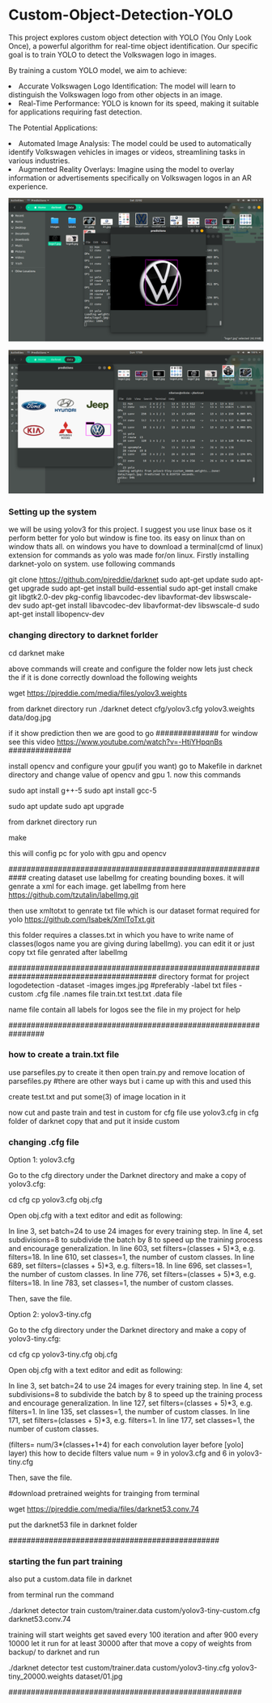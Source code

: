 # Custom-Object-Detection-YOLO
This project explores custom object detection with YOLO (You Only Look Once), a powerful algorithm for real-time object identification. Our specific goal is to train YOLO to detect the Volkswagen logo in images.

By training a custom YOLO model, we aim to achieve:
<li>Accurate Volkswagen Logo Identification: The model will learn to distinguish the Volkswagen logo from other objects in an image.
<li>Real-Time Performance: YOLO is known for its speed, making it suitable for applications requiring fast detection.

The Potential Applications:
<li>Automated Image Analysis: The model could be used to automatically identify Volkswagen vehicles in images or videos, streamlining tasks in various industries.
<li>Augmented Reality Overlays: Imagine using the model to overlay information or advertisements specifically on Volkswagen logos in an AR experience.

![](predicitions/Screenshot%20from%202019-10-12%2022-02-42.png)

![](predicitions/Screenshot%20from%202019-10-13%2017-09-18.png)

### Setting up the system
we will be using yolov3 for this project. I suggest you use linux base os it perform better for yolo but window is
fine too. its easy on linux than on window thats all. on windows you have to download a terminal(cmd of linux) extension
for commands as yolo was made for/on linux.
Firstly installing darknet-yolo on system. use following commands

git clone https://github.com/pjreddie/darknet
sudo apt-get update
sudo apt-get upgrade
sudo apt-get install build-essential
sudo apt-get install cmake git libgtk2.0-dev pkg-config libavcodec-dev libavformat-dev libswscale-dev
sudo apt-get install libavcodec-dev libavformat-dev libswscale-d
sudo apt-get install libopencv-dev
### changing directory to darknet forlder
cd darknet
make

above commands will create and configure the folder now lets just check the if it is done correctly
download the following weights

wget https://pjreddie.com/media/files/yolov3.weights

from darknet directory run
./darknet detect cfg/yolov3.cfg yolov3.weights data/dog.jpg

if it show prediction then we are good to go
##############
for window see this video
https://www.youtube.com/watch?v=-HtiYHpqnBs
##############

install opencv and configure your gpu(if you want)
go to Makefile in darknet directory and change value of opencv and gpu 1. now this commands

sudo apt install g++-5
sudo apt install gcc-5

sudo apt update
sudo apt upgrade

from darknet directory run

make

this will config pc for yolo with gpu and opencv

############################################################
creating dataset use labelImg for creating bounding boxes. it will genrate a xml
for each image.
get labelImg from here
https://github.com/tzutalin/labelImg.git

then use xmltotxt to genrate txt file which is our dataset format required for yolo
https://github.com/Isabek/XmlToTxt.git

this folder requires a classes.txt in which you have to write name of classes(logos name you are giving during labelImg).
you can edit it or just copy txt file genrated after labelImg

#########################################################################################
directory format for project
logodetection
  -dataset
    -images
      imges.jpg #preferably
    -label
      txt files
  -custom
    .cfg file
    .names file
    train.txt
    test.txt
    .data file

name file contain all labels for logos
see the file in my project for help

################################################################
### how to create a train.txt file
use parsefiles.py to create it then open train.py and remove location of parsefiles.py
#there are other ways but i came up with this and used this

create test.txt and put some(3) of image location in it

now cut and paste train and test in custom
for cfg file use yolov3.cfg in cfg folder of darknet copy that and put it inside custom

### changing .cfg file
Option 1: yolov3.cfg

Go to the cfg directory under the Darknet directory and make a copy of yolov3.cfg:

cd cfg
cp yolov3.cfg obj.cfg

Open obj.cfg with a text editor and edit as following:

In line 3, set batch=24 to use 24 images for every training step.
In line 4, set subdivisions=8 to subdivide the batch by 8 to speed up the training process and encourage generalization.
In line 603, set filters=(classes + 5)*3, e.g. filters=18.
In line 610, set classes=1, the number of custom classes.
In line 689, set filters=(classes + 5)*3, e.g. filters=18.
In line 696, set classes=1, the number of custom classes.
In line 776, set filters=(classes + 5)*3, e.g. filters=18.
In line 783, set classes=1, the number of custom classes.

Then, save the file.

Option 2: yolov3-tiny.cfg

Go to the cfg directory under the Darknet directory and make a copy of yolov3-tiny.cfg:

cd cfg
cp yolov3-tiny.cfg obj.cfg

Open obj.cfg with a text editor and edit as following:

In line 3, set batch=24 to use 24 images for every training step.
In line 4, set subdivisions=8 to subdivide the batch by 8 to speed up the training process and encourage generalization.
In line 127, set filters=(classes + 5)*3, e.g. filters=1.
In line 135, set classes=1, the number of custom classes.
In line 171, set filters=(classes + 5)*3, e.g. filters=1.
In line 177, set classes=1, the number of custom classes.

(filters= num/3*(classes+1+4)
for each convolution layer before [yolo] layer) this how to decide filters value num = 9 in yolov3.cfg and 6 in yolov3-tiny.cfg


Then, save the file.

#download pretrained weights for trainging
from terminal

wget https://pjreddie.com/media/files/darknet53.conv.74

put the darknet53 file in darknet folder


###############################################
### starting the fun part training
also put a custom.data file in darknet

from terminal run the command

./darknet detector train custom/trainer.data custom/yolov3-tiny-custom.cfg darknet53.conv.74

training will start weights get saved every 100 iteration and after 900 every 10000 let it run
for at least 30000
after that move a copy of weights from backup/ to darknet and run

./darknet detector test custom/trainer.data custom/yolov3-tiny.cfg yolov3-tiny_20000.weights dataset/01.jpg

####################################################


                                                                                                  

